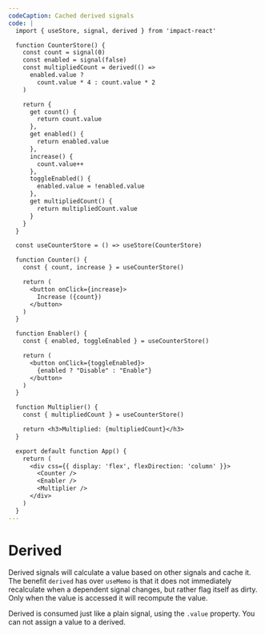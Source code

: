```yaml
---
codeCaption: Cached derived signals
code: |
  import { useStore, signal, derived } from 'impact-react'

  function CounterStore() {
    const count = signal(0)
    const enabled = signal(false)
    const multipliedCount = derived(() =>
      enabled.value ?
        count.value * 4 : count.value * 2
    )

    return {
      get count() {
        return count.value
      },
      get enabled() {
        return enabled.value
      },
      increase() {
        count.value++
      },
      toggleEnabled() {
        enabled.value = !enabled.value
      },
      get multipliedCount() {
        return multipliedCount.value
      }
    }
  }

  const useCounterStore = () => useStore(CounterStore)

  function Counter() {
    const { count, increase } = useCounterStore()

    return (
      <button onClick={increase}>
        Increase ({count})
      </button>
    )
  }

  function Enabler() {
    const { enabled, toggleEnabled } = useCounterStore()

    return (
      <button onClick={toggleEnabled}>
        {enabled ? "Disable" : "Enable"}
      </button>
    )
  }

  function Multiplier() {
    const { multipliedCount } = useCounterStore()

    return <h3>Multiplied: {multipliedCount}</h3>
  }

  export default function App() {
    return (
      <div css={{ display: 'flex', flexDirection: 'column' }}>
        <Counter />
        <Enabler />
        <Multiplier />
      </div>
    )
  }
---
```


# Derived

Derived signals will calculate a value based on other signals and cache it. The benefit `derived` has over `useMemo` is that it does not immediately recalculate when a dependent signal changes, but rather flag itself as dirty. Only when the value is accessed it will recompute the value.

Derived is consumed just like a plain signal, using the `.value` property. You can not assign a value to a derived.

<ClientOnly>
  <Playground />
</ClientOnly>